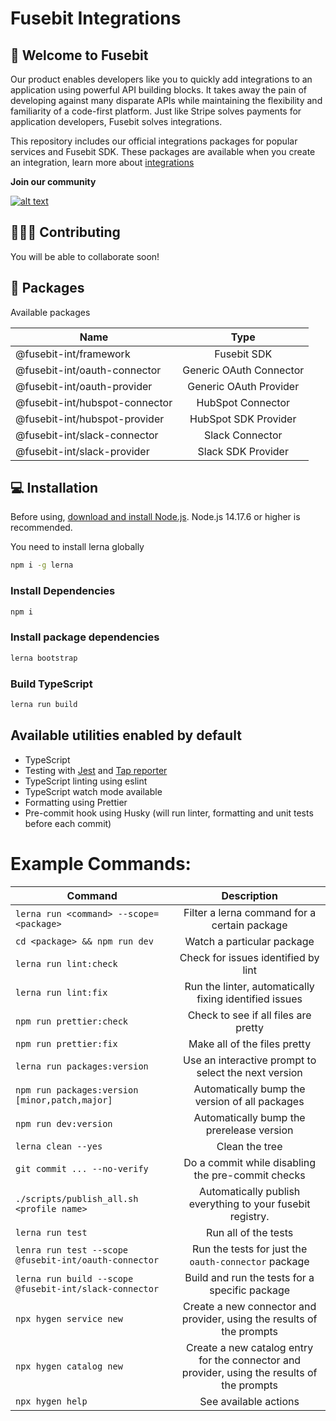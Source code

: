 # Fusebit Integrations
## 👋 Welcome to Fusebit 

Our product enables developers like you to quickly add integrations to an application using powerful API building blocks. It takes away the pain of developing against many disparate APIs while maintaining the flexibility and familiarity of a code-first platform. Just like Stripe solves payments for application developers, Fusebit solves integrations.

This repository includes our official integrations packages for popular services and Fusebit SDK.
These packages are available when you create an integration, learn more about 
[integrations](https://developer.fusebit.io/docs)


**Join our community**

<a target="_blank" href="https://fusebitio.slack.com">![alt text](https://img.shields.io/badge/Slack-4A154B?style=for-the-badge&logo=slack&logoColor=white "Slack logo")</a>

## 🧑‍🤝‍🧑 Contributing

You will be able to collaborate soon!

## 🧰 Packages

Available packages

| Name         |          Type           |
| ------------ | :---------------------: |
| @fusebit-int/framework        |         Fusebit SDK         |
| @fusebit-int/oauth-connector   | Generic OAuth Connector |
| @fusebit-int/oauth-provider      |   Generic OAuth Provider   |
| @fusebit-int/hubspot-connector |   HubSpot Connector   |
| @fusebit-int/hubspot-provider     |   HubSpot SDK Provider          |
| @fusebit-int/slack-connector      |   Slack Connector   |
| @fusebit-int/slack-provider      |    Slack SDK Provider   |

## 💻 Installation

Before using, [download and install Node.js](https://nodejs.org/en/download/).
Node.js 14.17.6 or higher is recommended.

You need to install lerna globally

```bash
npm i -g lerna
```

### Install Dependencies

```bash
npm i
```

### Install package dependencies

```bash
lerna bootstrap
```

### Build TypeScript

```bash
lerna run build
```

## Available utilities enabled by default

- TypeScript
- Testing with [Jest](https://jestjs.io/) and [Tap reporter](https://www.npmjs.com/package/jest-tap-reporter)
- TypeScript linting using eslint
- TypeScript watch mode available
- Formatting using Prettier
- Pre-commit hook using Husky (will run linter, formatting and unit tests before each commit)

# Example Commands:

| Command |          Description |
| ------------ | :---------------------: |
| `lerna run <command> --scope=<package>` | Filter a lerna command for a certain package |
| `cd <package> && npm run dev` | Watch a particular package |
| `lerna run lint:check` | Check for issues identified by lint |
| `lerna run lint:fix` | Run the linter, automatically fixing identified issues |
| `npm run prettier:check` | Check to see if all files are pretty |
| `npm run prettier:fix` | Make all of the files pretty |
| `lerna run packages:version` | Use an interactive prompt to select the next version |
| `npm run packages:version [minor,patch,major]` | Automatically bump the version of all packages |
| `npm run dev:version` | Automatically bump the prerelease version |
| `lerna clean --yes` | Clean the tree |
| `git commit ... --no-verify` | Do a commit while disabling the pre-commit checks |
| `./scripts/publish_all.sh <profile name>` | Automatically publish everything to your fusebit registry. |
| `lerna run test` | Run all of the tests |
| `lenra run test --scope @fusebit-int/oauth-connector` | Run the tests for just the `oauth-connector` package |
| `lerna run build --scope @fusebit-int/slack-connector` | Build and run the tests for a specific package |
| `npx hygen service new` | Create a new connector and provider, using the results of the prompts |
| `npx hygen catalog new` | Create a new catalog entry for the connector and provider, using the results of the prompts |
| `npx hygen help` | See available actions |
